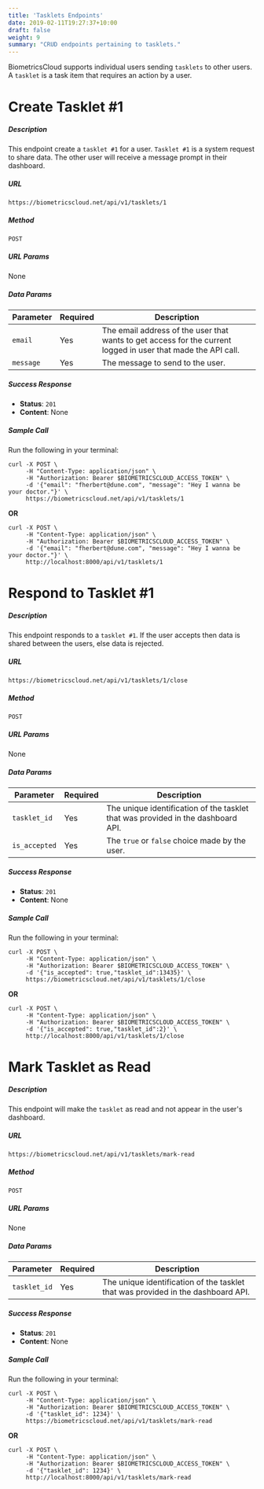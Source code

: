 ```yaml
---
title: 'Tasklets Endpoints'
date: 2019-02-11T19:27:37+10:00
draft: false
weight: 9
summary: "CRUD endpoints pertaining to tasklets."
---
```


BiometricsCloud supports individual users sending `tasklets` to other users. A `tasklet` is a task item that requires an action by a user.


# **Create Tasklet #1**
##### Description

This endpoint create a `tasklet #1` for a user. `Tasklet #1` is a system request to share data. The other user will receive a message prompt in their dashboard.

##### URL

`https://biometricscloud.net/api/v1/tasklets/1`

##### Method

`POST`

##### URL Params

None

##### Data Params

Parameter | Required | Description
--------- | ------- | -----------
`email` | Yes | The email address of the user that wants to get access for the current logged in user that made the API call.
`message` | Yes | The message to send to the user.

##### Success Response

  * **Status**: `201`
  * **Content**: None

##### Sample Call

Run the following in your terminal:

```shell
curl -X POST \
     -H "Content-Type: application/json" \
     -H "Authorization: Bearer $BIOMETRICSCLOUD_ACCESS_TOKEN" \
     -d '{"email": "fherbert@dune.com", "message": "Hey I wanna be your doctor."}' \
     https://biometricscloud.net/api/v1/tasklets/1
```

**OR**

```shell
curl -X POST \
     -H "Content-Type: application/json" \
     -H "Authorization: Bearer $BIOMETRICSCLOUD_ACCESS_TOKEN" \
     -d '{"email": "fherbert@dune.com", "message": "Hey I wanna be your doctor."}' \
     http://localhost:8000/api/v1/tasklets/1
```

# **Respond to Tasklet #1**
##### Description

This endpoint responds to a `tasklet #1`. If the user accepts then data is shared between the users, else data is rejected.

##### URL

`https://biometricscloud.net/api/v1/tasklets/1/close`

##### Method

`POST`

##### URL Params

None

##### Data Params

Parameter | Required | Description
--------- | ------- | -----------
`tasklet_id` | Yes | The unique identification of the tasklet that was provided in the dashboard API.
`is_accepted` | Yes | The `true` or `false` choice made by the user.


##### Success Response

  * **Status**: `201`
  * **Content**: None

##### Sample Call

Run the following in your terminal:

```shell
curl -X POST \
     -H "Content-Type: application/json" \
     -H "Authorization: Bearer $BIOMETRICSCLOUD_ACCESS_TOKEN" \
     -d '{"is_accepted": true,"tasklet_id":13435}' \
     https://biometricscloud.net/api/v1/tasklets/1/close
```

**OR**

```shell
curl -X POST \
     -H "Content-Type: application/json" \
     -H "Authorization: Bearer $BIOMETRICSCLOUD_ACCESS_TOKEN" \
     -d '{"is_accepted": true,"tasklet_id":2}' \
     http://localhost:8000/api/v1/tasklets/1/close
```

# **Mark Tasklet as Read**
##### Description

This endpoint will make the `tasklet` as read and not appear in the user's dashboard.

##### URL

`https://biometricscloud.net/api/v1/tasklets/mark-read`

##### Method

`POST`

##### URL Params

None

##### Data Params

Parameter | Required | Description
--------- | ------- | -----------
`tasklet_id` | Yes | The unique identification of the tasklet that was provided in the dashboard API.

##### Success Response

  * **Status**: `201`
  * **Content**: None

##### Sample Call

Run the following in your terminal:

```shell
curl -X POST \
     -H "Content-Type: application/json" \
     -H "Authorization: Bearer $BIOMETRICSCLOUD_ACCESS_TOKEN" \
     -d '{"tasklet_id": 1234}' \
     https://biometricscloud.net/api/v1/tasklets/mark-read
```

**OR**

```shell
curl -X POST \
     -H "Content-Type: application/json" \
     -H "Authorization: Bearer $BIOMETRICSCLOUD_ACCESS_TOKEN" \
     -d '{"tasklet_id": 1234}' \
     http://localhost:8000/api/v1/tasklets/mark-read
```
